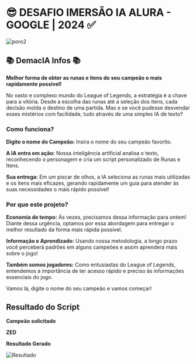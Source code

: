 # 😎 DESAFIO IMERSÃO IA ALURA - GOOGLE | 2024 ✅
![poro2](https://github.com/juansf04/DemacIA_DesafioAlura/assets/165486212/5e528e2a-cf58-453c-84ef-e2d7edf5041a)
## 📚 DemacIA Infos 📚
**Melhor forma de obter as runas e itens do seu campeão o mais rapidamente possível!**

No vasto e complexo mundo do League of Legends, a estratégia é a chave para a vitória. Desde a escolha das runas até a seleção dos itens, cada decisão molda o destino de uma partida. Mas e se você pudesse desvendar esses mistérios com facilidade, tudo através de uma simples IA de texto?

### Como funciona?

**Digite o nome do Campeão:** 
Insira o nome do seu campeão favorito.

**A IA entra em ação:** 
Nossa inteligência artificial analisa o texto, reconhecendo o personagem e cria um script personalizado de Runas e Itens.

**Sua entrega:** 
Em um piscar de olhos, a IA seleciona as runas mais utilizadas e os itens mais eficazes, gerando rapidamente um guia para atender às suas necessidades o mais rápido possível!

### Por que este projeto?


**Economia de tempo:** 
Às vezes, precisamos dessa informação para ontem! Diante dessa urgência, optamos por essa abordagem para entregar o melhor resultado da forma mais rápida possível.

**Informação e Aprendizado:**
Usando nossa metodologia, a longo prazo você perceberá padrões em alguns campeões e assim aprenderá mais sobre o jogo!

**Também somos jogadores:** 
Como entusiastas do League of Legends, entendemos a importância de ter acesso rápido e preciso às informações essenciais do jogo.

Vamos lá, digite o nome do seu campeão e vamos começar!

## Resultado do Script
**Campeão solicitado**

**ZED**

**Resultado Gerado**

![Resultado](https://github.com/juansf04/DemacIA_DesafioAlura/assets/165486212/010b386a-be8d-4764-820f-d84e12c53db3)







